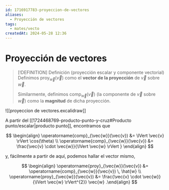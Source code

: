 ```yaml
---
id: 1716917783-proyeccion-de-vectores
aliases:
  - Proyección de vectores
tags:
  - mates/vecto
createdAt: 2024-05-28 12:36
---
```


# Proyección de vectores

> [!DEFINITION] Definición (proyección escalar y componente vectorial)
> Definimos $\operatorname{proy}_{\vec{w}}(\vec{v})$ como el **vector de la proyección** de $\vec{v}$ sobre $\vec{w}$.
> 
> Similarmente, definimos $\operatorname{comp}_{\vec{w}}(\vec{v})$ (la componente de $\vec{v}$ sobre $\vec{w}$) como la **magnitud** de dicha proyección.

![[proyeccion de vectores.excalidraw]]

A partir del [[1724468769-producto-punto-y-cruz#Producto punto/escalar|producto punto]], encontramos que

$$ \begin{align}
\operatorname{comp}_{\vec{w}}(\vec{v}) &= \lVert \vec{v} \rVert \cos(\theta) \\
\operatorname{comp}_{\vec{w}}(\vec{v}) &= \frac{\vec{v} \cdot \vec{w}}{\lVert \vec{w} \rVert }
\end{align}
$$

y, fácilmente a partir de aquí, podemos hallar el vector mismo,

$$
\begin{align}
\operatorname{proy}_{\vec{w}}(\vec{v}) &= \operatorname{comp}_{\vec{w}}(\vec{v}) \, \hat{w} \\
\operatorname{proy}_{\vec{w}}(\vec{v}) &= \frac{\vec{v} \cdot \vec{w}}{\lVert \vec{w} \rVert^{2}} \vec{w}
.\end{align}
$$
